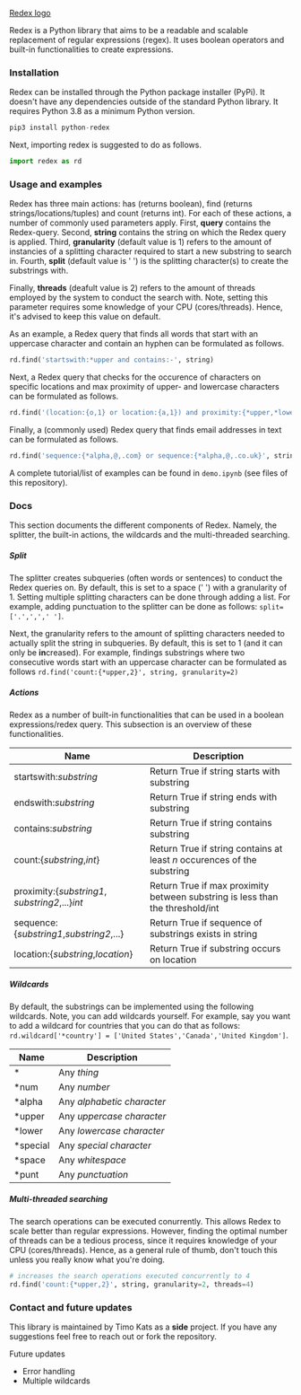 [Redex logo](https://github.com/TimoKats/medium_articles/blob/7b58de57f51e82a9a624feb2eff21aed40a80ceb/img/logo_redex_new.png)

Redex is a Python library that aims to be a readable and scalable replacement of regular expressions (regex). It uses boolean operators and built-in functionalities to create expressions.

### Installation
Redex can be installed through the Python package installer (PyPi). It doesn't have any dependencies outside of the standard Python library. It requires Python 3.8 as a minimum Python version.

```python
pip3 install python-redex
```

Next, importing redex is suggested to do as follows.

```python
import redex as rd
```

### Usage and examples
Redex has three main actions: has (returns boolean), find (returns strings/locations/tuples) and count (returns int). For each of these actions, a number of commonly used parameters apply. First, **query** contains the Redex-query. Second, **string** contains the string on which the Redex query is applied. Third, **granularity** (default value is 1) refers to the amount of instancies of a splitting character required to start a new substring to search in. Fourth, **split** (default value is ' ') is the splitting character(s) to create the substrings with.  

Finally, **threads** (deafult value is 2) refers to the amount of threads employed by the system to conduct the search with. Note, setting this parameter requires some knowledge of your CPU (cores/threads). Hence, it's advised to keep this value on default.

As an example, a Redex query that finds all words that start with an uppercase character and contain an hyphen can be formulated as follows.

```python
rd.find('startswith:*upper and contains:-', string)
```

Next, a Redex query that checks for the occurence of characters on specific locations and max proximity of upper- and lowercase characters can be formulated as follows.

```python
rd.find('(location:{o,1} or location:{a,1}) and proximity:{*upper,*lower}3', string)
```

Finally, a (commonly used) Redex query that finds email addresses in text can be formulated as follows. 

```python
rd.find('sequence:{*alpha,@,.com} or sequence:{*alpha,@,.co.uk}', string)
```

A complete tutorial/list of examples can be found in `demo.ipynb` (see files of this repository). 

### Docs
This section documents the different components of Redex. Namely, the splitter, the built-in actions, the wildcards and the multi-threaded searching.

##### Split
The splitter creates subqueries (often words or sentences) to conduct the Redex queries on. By default, this is set to a space (' ') with a granularity of 1. Setting multiple splitting characters can be done through adding a list. For example, adding punctuation to the splitter can be done as follows: `split=['.',',',' ']`. 

Next, the granularity refers to the amount of splitting characters needed to actually split the string in subqueries. By default, this is set to 1 (and it can only be **in**creased). For example, findings substrings where two consecutive words start with an uppercase character can be formulated as follows `rd.find('count:{*upper,2}', string, granularity=2)` 

##### Actions
Redex as a number of built-in functionalities that can be used in a boolean expressions/redex query. This subsection is an overview of these functionalities.

| Name                                            | Description                                                                    |
|-------------------------------------------------|--------------------------------------------------------------------------------|
| startswith:*substring*                          | Return True if string starts with substring                                    |
| endswith:*substring*                            | Return True if string ends with substring                                      |
| contains:*substring*                            | Return True if string contains substring                                       |
| count:{*substring*,*int*}                       | Return True if string contains at least *n* occurences of the substring        |
| proximity:{*substring1*, *substring2*,...}*int* | Return True if max proximity between substring is less than the threshold/int  |
| sequence:{*substring1*,*substring2*,...}        | Return True if sequence of substrings exists in string                         |
| location:{*substring*,*location*}               | Return True if substring occurs on location                                    |


##### Wildcards
By default, the substrings can be implemented using the following wildcards. Note, you can add wildcards yourself. For example, say you want to add a wildcard for countries that you can do that as follows: `rd.wildcard['*country'] = ['United States','Canada','United Kingdom']`.

| Name     | Description                |
|----------|----------------------------|
| *        | Any *thing*                |
| *num     | Any *number*               |
| *alpha   | Any *alphabetic character* |
| *upper   | Any *uppercase character*  |
| *lower   | Any *lowercase character*  |
| *special | Any *special character*    |
| *space   | Any *whitespace*           |
| *punt    | Any *punctuation*          |

##### Multi-threaded searching
The search operations can be executed conurrently. This allows Redex to scale better than regular expressions. However, finding the optimal number of threads can be a tedious process, since it requires knowledge of your CPU (cores/threads). Hence, as a general rule of thumb, don't touch this unless you really know what you're doing.

```python
# increases the search operations executed concurrently to 4
rd.find('count:{*upper,2}', string, granularity=2, threads=4)
```

### Contact and future updates
This library is maintained by Timo Kats as a **side** project. If you have any suggestions feel free to reach out or fork the repository.  

Future updates
- Error handling
- Multiple wildcards
